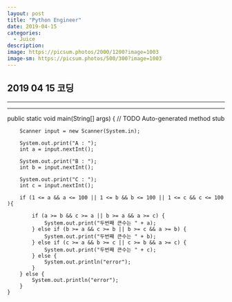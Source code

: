 ```yaml
---
layout: post
title: "Python Engineer"
date: 2019-04-15
categories:
  - Juice
description:
image: https://picsum.photos/2000/1200?image=1003
image-sm: https://picsum.photos/500/300?image=1003
---
```

## 2019 04 15 코딩
---

---
public static void main(String[] args) {
		// TODO Auto-generated method stub

		Scanner input = new Scanner(System.in);

		System.out.print("A : ");
		int a = input.nextInt();

		System.out.print("B : ");
		int b = input.nextInt();

		System.out.print("C : ");
		int c = input.nextInt();

		if (1 <= a && a <= 100 || 1 <= b && b <= 100 || 1 <= c && c <= 100 ){

			if (a >= b && c >= a || b >= a && a >= c) {
				System.out.print("두번째 큰수는 " + a);
			} else if (b >= a && c >= b || b >= c && a >= b) {
				System.out.print("두번째 큰수는 " + b);
			} else if (c >= a && b >= c || c >= b && a >= c) {
				System.out.print("두번째 큰수는 " + c);
			} else {
				System.out.println("error");
			}
		} else {
			System.out.println("error");
		}
	}
